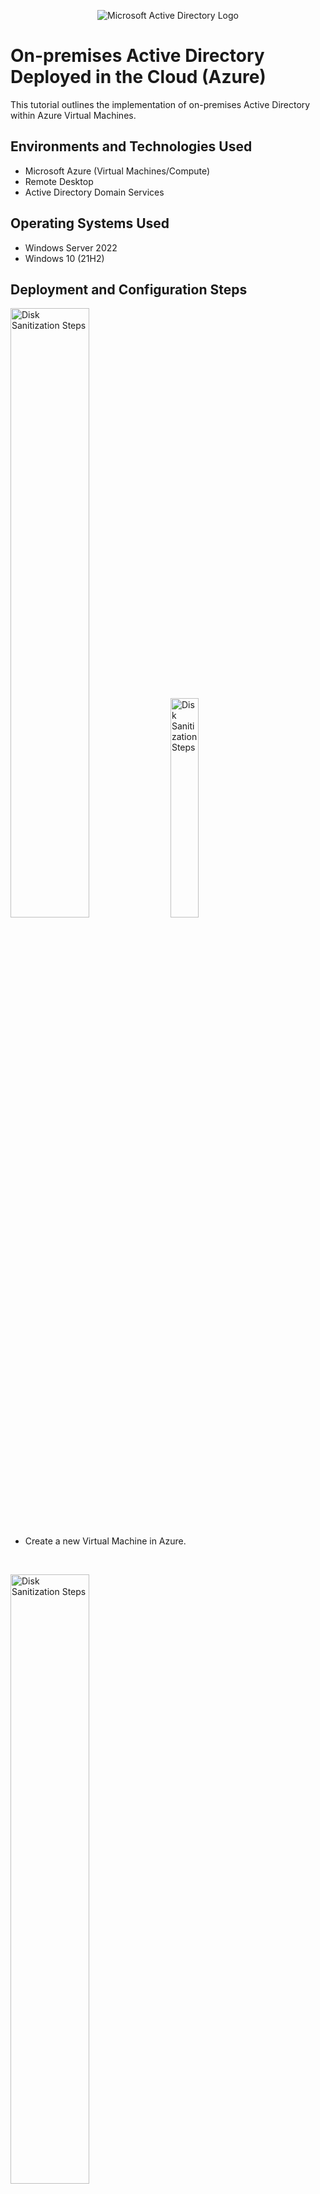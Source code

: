 <p align="center">
<img src="https://i.imgur.com/pU5A58S.png" alt="Microsoft Active Directory Logo"/>
</p>

<h1>On-premises Active Directory Deployed in the Cloud (Azure)</h1>
This tutorial outlines the implementation of on-premises Active Directory within Azure Virtual Machines.<br />


<h2>Environments and Technologies Used</h2>

- Microsoft Azure (Virtual Machines/Compute)
- Remote Desktop
- Active Directory Domain Services

<h2>Operating Systems Used </h2>

- Windows Server 2022
- Windows 10 (21H2)


<h2>Deployment and Configuration Steps</h2>

<p>
</p>
<p>
<img src="https://i.imgur.com/6uuyCnL.png" height="50%" width="50%" alt="Disk Sanitization Steps"/> <img src="https://i.imgur.com/k0cPepk.png" height="30%" width="30%" alt="Disk Sanitization Steps"/>

 
  - Create a new Virtual Machine in Azure.
</p>
<br />

<p>
<img src="https://i.imgur.com/Jp7M0sx.png" height="50%" width="50%" alt="Disk Sanitization Steps"/> <img src="https://i.imgur.com/HzkVPA8.png" height="50%" width="50%" alt="Disk Sanitization Steps"/>

</p>
<p>

  - Create the Domain Controller VM (Windows Server 2022) named “DC-1”
  - Create Resource Group
  - Create  Virtual Network (Vnet)

</p>
<br />

<p>
<img src="https://i.imgur.com/sHcwXE9.png" height="50%" width="50%" alt="Disk Sanitization Steps"/>
</p>
<p>

  - Create the Client VM (Windows 10) named “Client-1”. Use the same Resource Group and Vnet.

</p>
<br />

<p>
<img src="https://i.imgur.com/RFuLT9s.png" height="80%" width="80%" alt="Disk Sanitization Steps"/>
</p>
<p>

  - Set Domain Controller’s NIC Private IP address to be static

</p>
<br />
<p>
<img src="https://i.imgur.com/bMz2pe1.png" height="80%" width="80%" alt="Disk Sanitization Steps"/>
</p>
<p>

  - Login to DC-1 using Remote Desktop Connection

</p>
<br /><p>
<img src="https://i.imgur.com/9LJDMvZ.png" height="80%" width="80%" alt="Disk Sanitization Steps"/>
</p>
<p>

  - Go to Server Manager
  - Dashboard
  - "Add roles and features"

</p>
<br /><p>
<img src="https://i.imgur.com/GK7SfHe.png" height="80%" width="80%" alt="Disk Sanitization Steps"/>
</p>
<p>

  - Toggle on "Active Directory Domain Services"

</p>
<br /><p>
<img src="https://i.imgur.com/OLHMmOt.png" height="80%" width="80%" alt="Disk Sanitization Steps"/>
</p>
<p>

  - Finish Install
  - Promote this server to a domain controller

</p>
<br /><p>
<img src="https://i.imgur.com/1vbBQuG.png" height="80%" width="80%" alt="Disk Sanitization Steps"/>
</p>
<p>

  - Add a new forest
  - Name the Root domain name: BLANK.com Example: mydomain.com

</p>
<br /><p>
<img src="https://i.imgur.com/o3BVZMv.png" height="80%" width="80%" alt="Disk Sanitization Steps"/>
</p>
<p>

  - Set a password.

</p>
<br /><p>
<img src="https://i.imgur.com/haPoyTd.png" height="80%" width="80%" alt="Disk Sanitization Steps"/>
</p>
<p>

  -  Press Install

</p>
<br /><p>
<img src="https://i.imgur.com/FlGamLA.png" height="80%" width="80%" alt="Disk Sanitization Steps"/>
</p>
<p>

  - The Install will cause the VM Computer to Reset.

</p>
<br /><p>
<img src="https://i.imgur.com/vjF1xoq.png" height="80%" width="80%" alt="Disk Sanitization Steps"/>
</p>
<p>

  - Log back in
  - This time with the "domain name" '.com'\'username'

</p>
<br /><p>
<img src="https://i.imgur.com/kK7CmtD.png" height="80%" width="80%" alt="Disk Sanitization Steps"/>
</p>
<p>

  - Search for "Active Directory Users and Computers"

</p>
<br /><p>
<img src="https://i.imgur.com/J4bBByo.png" height="80%" width="80%" alt="Disk Sanitization Steps"/>
</p>
<p>

  - Create a new "Organizational Unit"

</p>
<br />
<p>
<img src="https://i.imgur.com/TJ2l5Dw.png" height="80%" width="80%" alt="Disk Sanitization Steps"/>
</p>
<p>

  - Create a fake user
  - Remember the user for future login

</p>
<br />
<p>
<img src="https://i.imgur.com/IAo0Yho.png" height="80%" width="80%" alt="Disk Sanitization Steps"/>
<img src="https://i.imgur.com/XIogS5T.png" height="80%" width="80%" alt="Disk Sanitization Steps"/>
<img src="https://i.imgur.com/k3PBEJs.png" height="80%" width="80%" alt="Disk Sanitization Steps"/>
<img src="https://i.imgur.com/La4XgtT.png" height="80%" width="80%" alt="Disk Sanitization Steps"/>
<img src="https://i.imgur.com/L908Hnm.png" height="80%" width="80%" alt="Disk Sanitization Steps"/>
</p>
<p>

  - Open the new user you created
  - Go to "Member of"
  - Add
  - Type Domain and Check Names
  - Select Domain Admins

</p>
<br />
<p>
<img src="https://i.imgur.com/rDaIA9z.png" height="80%" width="80%" alt="Disk Sanitization Steps"/>
</p>
<p>

  - Login back to DC-1
  - Using Admin login

</p>
<br /><p>
<img src="https://i.imgur.com/kCw8Jmn.png" height="80%" width="80%" alt="Disk Sanitization Steps"/>
</p>
<p>

  - Go to System Settings -> About
  - Rename this PC (Advanced)
  - Press Change

</p>
<br /><p>
<img src="https://i.imgur.com/YqViXpu.png" height="80%" width="80%" alt="Disk Sanitization Steps"/>
</p>
<p>

  - Toggle on Domain
  - Type in your domain.com
  - Don't click "OK" yet
</p>
<br /><p>
</p>
<br /><p>
<img src="https://i.imgur.com/D2BU3cD.png" height="80%" width="80%" alt="Disk Sanitization Steps"/>
<img src="https://i.imgur.com/fVNsDEg.png" height="80%" width="80%" alt="Disk Sanitization Steps"/>

</p>
<p>

  - Go to Azure
  - Home->Virtual Machines->Client-1 | Networking->client_149_z1
  - DNS Servers
  - Click on Custom
  - Paste over the Private IP Address from DC-1: Found in Azure below the IP Address.
  - Save
  - Restart Client-1 VM

</p>
<br /><p>
<img src="https://i.imgur.com/fPjMpnF.png" height="80%" width="80%" alt="Disk Sanitization Steps"/>
</p>
<p>

  - Click "OK"
  - Put the Username and Password of the Admin
  - VM will restart

</p>
<br /><p>
<img src="https://i.imgur.com/CQmhUN3.png" height="80%" width="80%" alt="Disk Sanitization Steps"/>
</p>
<p>

  - Upon logging back into Client-1 as an Admin
  - Go to system-> About -> Remote Desktop
  - Click on "Select users that can remotely access this PC"

</p>
<br /><p>
<img src="https://i.imgur.com/QCNwblm.png" height="80%" width="80%" alt="Disk Sanitization Steps"/>
</p>
<p>

  - Click on Add
  - Type in Text box, "Domain Users".

</p>
<br /><p>
<img src="https://i.imgur.com/Yz3HtSC.png" height="80%" width="80%" alt="Disk Sanitization Steps"/>
</p>
<p>

  - Add in Domain Users

CONGRATS, you have set up Active Directory. Allowing access to all users to use this PC.
